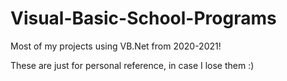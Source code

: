# Visual-Basic-School-Programs
Most of my projects using VB.Net from 2020-2021! 

These are just for personal reference, in case I lose them :)
